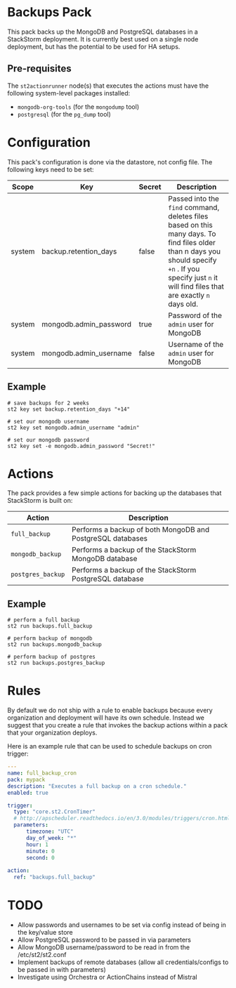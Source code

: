 # Backups Pack

This pack backs up the MongoDB and PostgreSQL databases in a StackStorm deployment. 
It is currently best used on a single node deployment, but has the potential to be used
for HA setups.

## Pre-requisites

The `st2actionrunner` node(s) that executes the actions must have the following system-level
packages installed:

- `mongodb-org-tools`  (for the `mongodump` tool)
- `postgresql` (for the `pg_dump` tool)

# Configuration

This pack's configuration is done via the datastore, not config file.
The following keys need to be set:

| Scope  | Key | Secret | Description |
|--------|-----|--------|-------------|
| system | backup.retention_days  | false | Passed into the `find` command, deletes files based on this many days. To find files older than n days you should specify `+n` . If you specify just `n` it will find files that are exactly `n` days old. |
| system | mongodb.admin_password | true  | Password of the `admin` user for MongoDB |
| system | mongodb.admin_username | false | Username of the `admin` user for MongoDB |

## Example

```shell
# save backups for 2 weeks
st2 key set backup.retention_days "+14"

# set our mongodb username
st2 key set mongodb.admin_username "admin"

# set our mongodb password
st2 key set -e mongodb.admin_password "Secret!"
```

# Actions

The pack provides a few simple actions for backing up the databases that StackStorm
is built on:

| Action            | Description |
|-------------------|-------------|
| `full_backup`     | Performs a backup of both MongoDB and PostgreSQL databases |
| `mongodb_backup`  | Performs a backup of the StackStorm MongoDB database       |
| `postgres_backup` | Performs a backup of the StackStorm PostgreSQL database    |

## Example

```shell
# perform a full backup
st2 run backups.full_backup

# perform backup of mongodb
st2 run backups.mongodb_backup

# perform backup of postgres
st2 run backups.postgres_backup
```

# Rules

By default we do not ship with a rule to enable backups because every organization
and deployment will have its own schedule. Instead we suggest that you create
a rule that invokes the backup actions within a pack that your organization deploys.

Here is an example rule that can be used to schedule backups on cron trigger:

```yaml
---
name: full_backup_cron
pack: mypack
description: "Executes a full backup on a cron schedule."
enabled: true

trigger:
  type: "core.st2.CronTimer"
  # http://apscheduler.readthedocs.io/en/3.0/modules/triggers/cron.html#api
  parameters:
      timezone: "UTC"
      day_of_week: "*"
      hour: 1
      minute: 0
      second: 0
  
action:
  ref: "backups.full_backup"

```

# TODO

- Allow passwords and usernames to be set via config instead of being in the key/value store
- Allow PostgreSQL password to be passed in via parameters
- Allow MongoDB username/password to be read in from the /etc/st2/st2.conf
- Implement backups of remote databases (allow all credentials/configs to be passed in with parameters)
- Investigate using Orchestra or ActionChains instead of Mistral
